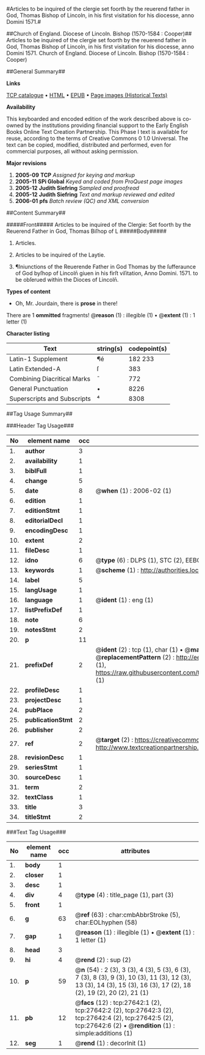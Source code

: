 #Articles to be inquired of the clergie set foorth by the reuerend father in God, Thomas Bishop of Lincoln, in his first visitation for his diocesse, anno Domini 1571.#

##Church of England. Diocese of Lincoln. Bishop (1570-1584 : Cooper)##
Articles to be inquired of the clergie set foorth by the reuerend father in God, Thomas Bishop of Lincoln, in his first visitation for his diocesse, anno Domini 1571.
Church of England. Diocese of Lincoln. Bishop (1570-1584 : Cooper)

##General Summary##

**Links**

[TCP catalogue](http://www.ota.ox.ac.uk/tcp/)  • 
[HTML](http://tei.it.ox.ac.uk/tcp/Texts-HTML/free/A00/A00191.html)  • 
[EPUB](http://tei.it.ox.ac.uk/tcp/Texts-EPUB/free/A00/A00191.epub) • 
[Page images (Historical Texts)](https://data.historicaltexts.jisc.ac.uk/view?pubId=eebo-24404091e&pageId=eebo-24404091e-27642-1)

**Availability**

This keyboarded and encoded edition of the
	       work described above is co-owned by the institutions
	       providing financial support to the Early English Books
	       Online Text Creation Partnership. This Phase I text is
	       available for reuse, according to the terms of Creative
	       Commons 0 1.0 Universal. The text can be copied,
	       modified, distributed and performed, even for
	       commercial purposes, all without asking permission.

**Major revisions**

1. __2005-09__ __TCP__ *Assigned for keying and markup*
1. __2005-11__ __SPi Global__ *Keyed and coded from ProQuest page images*
1. __2005-12__ __Judith Siefring__ *Sampled and proofread*
1. __2005-12__ __Judith Siefring__ *Text and markup reviewed and edited*
1. __2006-01__ __pfs__ *Batch review (QC) and XML conversion*

##Content Summary##

#####Front#####
Articles to be inquired of the Clergie: Set foorth by the Reuerend Father in God, Thomas Biſhop of L
#####Body#####

1. Articles.

1. Articles to be inquired of the Laytie.

1. ¶Iniunctions of the Reuerende Father in God Thomas by the ſufferaunce of God byſhop of Lincoln̄ giuen in his firſt viſitation, Anno Domini. 1571. to be obſerued within the Dioces of Lincoln̄.

**Types of content**

  * Oh, Mr. Jourdain, there is **prose** in there!

There are 1 **ommitted** fragments! 
 @__reason__ (1) : illegible (1)  •  @__extent__ (1) : 1 letter (1)

**Character listing**


|Text|string(s)|codepoint(s)|
|---|---|---|
|Latin-1 Supplement|¶é|182 233|
|Latin Extended-A|ſ|383|
|Combining             Diacritical Marks|̄|772|
|General Punctuation|•|8226|
|Superscripts             and Subscripts|⁴|8308|

##Tag Usage Summary##

###Header Tag Usage###

|No|element name|occ|attributes|
|---|---|---|---|
|1.|__author__|3||
|2.|__availability__|1||
|3.|__biblFull__|1||
|4.|__change__|5||
|5.|__date__|8| @__when__ (1) : 2006-02 (1)|
|6.|__edition__|1||
|7.|__editionStmt__|1||
|8.|__editorialDecl__|1||
|9.|__encodingDesc__|1||
|10.|__extent__|2||
|11.|__fileDesc__|1||
|12.|__idno__|6| @__type__ (6) : DLPS (1), STC (2), EEBO-CITATION (1), OCLC (1), VID (1)|
|13.|__keywords__|1| @__scheme__ (1) : http://authorities.loc.gov/ (1)|
|14.|__label__|5||
|15.|__langUsage__|1||
|16.|__language__|1| @__ident__ (1) : eng (1)|
|17.|__listPrefixDef__|1||
|18.|__note__|6||
|19.|__notesStmt__|2||
|20.|__p__|11||
|21.|__prefixDef__|2| @__ident__ (2) : tcp (1), char (1)  •  @__matchPattern__ (2) : ([0-9\-]+):([0-9IVX]+) (1), (.+) (1)  •  @__replacementPattern__ (2) : http://eebo.chadwyck.com/downloadtiff?vid=$1&page=$2 (1), https://raw.githubusercontent.com/textcreationpartnership/Texts/master/tcpchars.xml#$1 (1)|
|22.|__profileDesc__|1||
|23.|__projectDesc__|1||
|24.|__pubPlace__|2||
|25.|__publicationStmt__|2||
|26.|__publisher__|2||
|27.|__ref__|2| @__target__ (2) : https://creativecommons.org/publicdomain/zero/1.0/ (1), http://www.textcreationpartnership.org/docs/. (1)|
|28.|__revisionDesc__|1||
|29.|__seriesStmt__|1||
|30.|__sourceDesc__|1||
|31.|__term__|2||
|32.|__textClass__|1||
|33.|__title__|3||
|34.|__titleStmt__|2||


###Text Tag Usage###

|No|element name|occ|attributes|
|---|---|---|---|
|1.|__body__|1||
|2.|__closer__|1||
|3.|__desc__|1||
|4.|__div__|4| @__type__ (4) : title_page (1), part (3)|
|5.|__front__|1||
|6.|__g__|63| @__ref__ (63) : char:cmbAbbrStroke (5), char:EOLhyphen (58)|
|7.|__gap__|1| @__reason__ (1) : illegible (1)  •  @__extent__ (1) : 1 letter (1)|
|8.|__head__|3||
|9.|__hi__|4| @__rend__ (2) : sup (2)|
|10.|__p__|59| @__n__ (54) : 2 (3), 3 (3), 4 (3), 5 (3), 6 (3), 7 (3), 8 (3), 9 (3), 10 (3), 11 (3), 12 (3), 13 (3), 14 (3), 15 (3), 16 (3), 17 (2), 18 (2), 19 (2), 20 (2), 21 (1)|
|11.|__pb__|12| @__facs__ (12) : tcp:27642:1 (2), tcp:27642:2 (2), tcp:27642:3 (2), tcp:27642:4 (2), tcp:27642:5 (2), tcp:27642:6 (2)  •  @__rendition__ (1) : simple:additions (1)|
|12.|__seg__|1| @__rend__ (1) : decorInit (1)|
